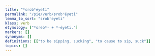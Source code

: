 ```yaml
---
title: "*srobʰéyeti"
permalink: "/pie/verb/srobʰéyeti"
lemma_to_sort: "srobʰeyeti"
klass: verb
etymology: ["*srebʰ- +‎ *-éyeti."]
markers: []
synonyms: []
definitions: [["to be sipping, sucking", "to cause to sip, suck"]]
topics: []
---
```

